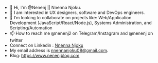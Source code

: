 - 👋 Hi, I'm @Nenenj || Nnenna Njoku.
- 👀 I am interested in UX designers, software and DevOps engineers.
- 💞️ I’m looking to collaborate on projects like: Web/Application Development (JavaScript/React/Node.js), Systems Administration, and Scripting/Automation 
- 📫 How to reach me @nenenj2 on Telegram/Instagram and @nenenj on twitter 
- Connect on Linkedin : [Nnenna Njoku](https://www.linkedin.com/in/nnenna-njoku-23941376/)
- My email address is nnennanjoku08@gmail.com.
- Blog: https://www.nenenjblog.com

<!---
Nenenj/Nenenj is a ✨ special ✨ repository because its `README.md` (this file) appears on your GitHub profile.
You can click the Preview link to take a look at your changes.
--->
